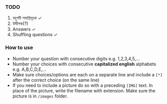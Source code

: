 ### TODO

1. বহুপদী সমাপ্তিসূচক ✓
2. উদ্দীপক(?)
3. Answers ✓
4. Shuffling questions ✓

### How to use
- Number your question with consecutive digits e.g. 1,2,3,4,5,...
- Number your choices with consecutive **capitalized english** alphabets e.g. A,B,C,D,E,...
- Make sure choices/options are each on a separate line and include a `[*]` after the correct choice (on the same line)
- If you need to include a picture do so with a preceding `[IMG]` text. In place of the picture, write the filename with extension. Make sure the picture is in `/images` folder.